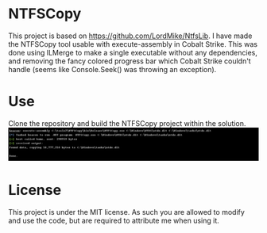 # NTFSCopy
This project is based on https://github.com/LordMike/NtfsLib. I have made the NTFSCopy tool usable with execute-assembly in Cobalt Strike. This was done using ILMerge to make a single executable without any dependencies, and removing the fancy colored progress bar which Cobalt Strike couldn't handle (seems like Console.Seek() was throwing an exception).

# Use
Clone the repository and build the NTFSCopy project within the solution.
![example](https://github.com/RedCursorSecurityConsulting/NTFSCopy/blob/master/NTFSCopy_use.jpg?raw=true)

# License
This project is under the MIT license. As such you are allowed to modify and use the code, but are required to attribute me when using it.

